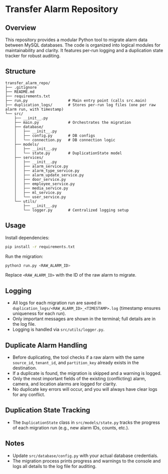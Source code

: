 # Transfer Alarm Repository

## Overview
This repository provides a modular Python tool to migrate alarm data between MySQL databases. The code is organized into logical modules for maintainability and clarity. It features per-run logging and a duplication state tracker for robust auditing.

## Structure
```
transfer_alarm_repo/
├── .gitignore
├── README.md
├── requirements.txt
├── run.py                  # Main entry point (calls src.main)
├── duplication_logs/       # Stores per-run log files (one per raw alarm run, with timestamp)
└── src/
    ├── __init__.py
    ├── main.py             # Orchestrates the migration
    ├── database/
    │   ├── __init__.py
    │   ├── config.py       # DB configs
    │   └── connection.py   # DB connection logic
    ├── models/
    │   ├── __init__.py
    │   └── state.py        # DuplicationState model
    ├── services/
    │   ├── __init__.py
    │   ├── alarm_service.py
    │   ├── alarm_type_service.py
    │   ├── alarm_update_service.py
    │   ├── door_service.py
    │   ├── employee_service.py
    │   ├── media_service.py
    │   ├── ml_service.py
    │   └── user_service.py
    └── utils/
        ├── __init__.py
        └── logger.py       # Centralized logging setup
```

## Usage
Install dependencies:
```bash
pip install -r requirements.txt
```

Run the migration:
```bash
python3 run.py <RAW_ALARM_ID>
```

Replace `<RAW_ALARM_ID>` with the ID of the raw alarm to migrate.

## Logging
- All logs for each migration run are saved in `duplication_logs/<RAW_ALARM_ID>_<TIMESTAMP>.log` (timestamp ensures uniqueness for each run).
- Only important messages are shown in the terminal; full details are in the log file.
- Logging is handled via `src/utils/logger.py`.

## Duplicate Alarm Handling
- Before duplicating, the tool checks if a raw alarm with the same `source_id`, `tenant_id`, and `partition_key` already exists in the destination.
- If a duplicate is found, the migration is skipped and a warning is logged.
- Only the most important fields of the existing (conflicting) alarm, camera, and location alarms are logged for clarity.
- No duplicate key errors will occur, and you will always have clear logs for any conflict.

## Duplication State Tracking
- The `DuplicationState` class in `src/models/state.py` tracks the progress of each migration run (e.g., new alarm IDs, counts, etc.).

## Notes
- Update `src/database/config.py` with your actual database credentials.
- The migration process prints progress and warnings to the console and logs all details to the log file for auditing. 